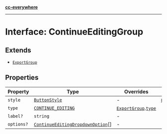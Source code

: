 [**cc-everywhere**](../../../../../index.md)

***

# Interface: ContinueEditingGroup

## Extends

- [`ExportGroup`](export-group.md)

## Properties

| Property | Type | Overrides | Inherited from |
| ------ | ------ | ------ | ------ |
| `style` | [`ButtonStyle`](../../export-config-types/type-aliases/button-style.md) | - | [`ExportGroup`](../../export-config-types/interfaces/export-group.md).[`style`](../../export-config-types/interfaces/export-group.md#style) |
| `type` | [`CONTINUE_EDITING`](../../export-config-types/enumerations/export-group-type.md#continue_editing) | [`ExportGroup`](../../export-config-types/interfaces/export-group.md).[`type`](../../export-config-types/interfaces/export-group.md#type) | - |
| `label?` | `string` | - | - |
| `options?` | [`ContinueEditingDropdownOption`](continue-editing-dropdown-option.md)[] | - | - |
